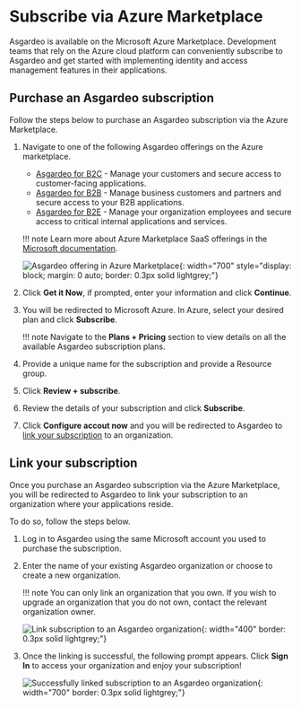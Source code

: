 # Subscribe via Azure Marketplace

Asgardeo is available on the Microsoft Azure Marketplace. Development teams that rely on the Azure cloud platform can conveniently subscribe to Asgardeo and get started with implementing identity and access management features in their applications.

## Purchase an Asgardeo subscription

Follow the steps below to purchase an Asgardeo subscription via the Azure Marketplace.

1. Navigate to one of the following Asgardeo offerings on the Azure marketplace.

    - [Asgardeo for B2C](https://azuremarketplace.microsoft.com/en-us/marketplace/apps/wso2inc1602241248883.asgardeo_b2c?tab=Overview) - Manage your customers and secure access to customer-facing applications.
    - [Asgardeo for B2B](https://azuremarketplace.microsoft.com/en-us/marketplace/apps/wso2inc1602241248883.asgardeo_b2b?tab=Overview) - Manage business customers and partners and secure access to your B2B applications.
    - [Asgardeo for B2E](https://azuremarketplace.microsoft.com/en-us/marketplace/apps/wso2inc1602241248883.asgardeo_b2e?tab=Overview) - Manage your organization employees and secure access to critical internal applications and services.

    !!! note
        Learn more about Azure Marketplace SaaS offerings in the [Microsoft documentation](https://learn.microsoft.com/en-us/marketplace/purchase-saas-offer-in-azure-portal).

    ![Asgardeo offering in Azure Marketplace]({{base_path}}/assets/img/guides/subscriptions/asgardeo-offering-azure-marketplace.png){: width="700" style="display: block; margin: 0 auto; border: 0.3px solid lightgrey;"}


2. Click **Get it Now**, if prompted, enter your information and click **Continue**.

3. You will be redirected to Microsoft Azure. In Azure, select your desired plan and click **Subscribe**.

    !!! note
        Navigate to the **Plans + Pricing** section to view details on all the available Asgardeo subscription plans.

4. Provide a unique name for the subscription and provide a Resource group.

5. Click **Review + subscribe**.

6. Review the details of your subscription and click **Subscribe**.

7. Click **Configure accout now** and you will be redirected to Asgardeo to [link your subscription](#link-your-subscription) to an organization.


## Link your subscription

Once you purchase an Asgardeo subscription via the Azure Marketplace, you will be redirected to Asgardeo to link your subscription to an organization where your applications reside.

To do so, follow the steps below.

1. Log in to Asgardeo using the same Microsoft account you used to purchase the subscription.

2. Enter the name of your existing Asgardeo organization or choose to create a new organization.

    !!! note
        You can only link an organization that you own. If you wish to upgrade an organization that you do not own, contact the relevant organization owner.

    ![Link subscription to an Asgardeo organization]({{base_path}}/assets/img/guides/subscriptions/link-asgardeo-subscription-with-organization.png){: width="400" border: 0.3px solid lightgrey;"}

3. Once the linking is successful, the following prompt appears. Click **Sign In** to access your organization and enjoy your subscription!

    ![Successfully linked subscription to an Asgardeo organization]({{base_path}}/assets/img/guides/subscriptions/subscription-link-successful.png){: width="700" border: 0.3px solid lightgrey;"}